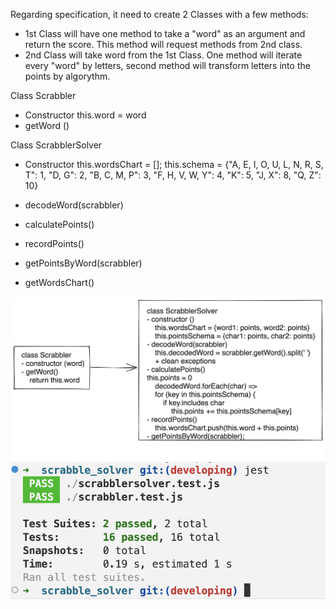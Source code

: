 Regarding specification, it need to create 2 Classes with a few methods:
* 1st Class will have one method to take a "word" as an argument and return the score. This method will request methods from 2nd class.
* 2nd Class will take word from the 1st Class. One method will iterate every "word" by letters, second method will transform letters into the points by algorythm.

Class Scrabbler 
* Constructor
    this.word = word
* getWord ()

Class ScrabblerSolver
* Constructor
    this.wordsChart = [];
    this.schema = {"A, E, I, O, U, L, N, R, S, T": 1, "D, G": 2, "B, C, M, P": 3, "F, H, V, W, Y": 4, "K": 5, "J, X": 8, "Q, Z": 10}

* decodeWord(scrabbler)
* calculatePoints()
* recordPoints()
* getPointsByWord(scrabbler)
* getWordsChart()

![Alt text](diagram.png)
![Alt text](tests.png)